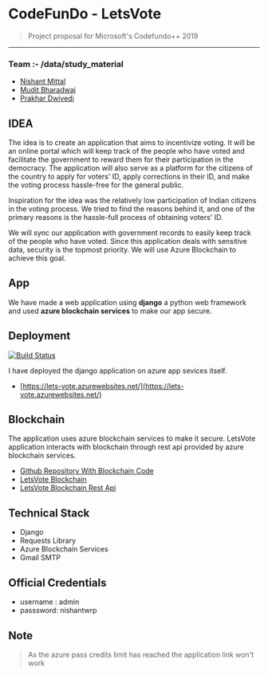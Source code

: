 # CodeFunDo - LetsVote

>Project proposal for Microsoft's Codefundo++ 2019

---
### Team :- /data/study_material

* [Nishant Mittal](https://www.github.com/nishantwrp)
* [Mudit Bharadwaj](https://github.com/muditbhardwaj195)
* [Prakhar Dwivedi](https://github.com/meowmeow321)

## IDEA

The idea is to create an application that aims to incentivize voting. It will be an online portal which will keep track of the people who have voted and facilitate the government to reward them for their participation in the democracy. The application will also serve as a platform for the citizens of the country to apply for voters' ID, apply corrections in their ID, and make the voting process hassle-free for the general public.  


Inspiration for the idea was the relatively low participation of Indian citizens in the voting process. We tried to find the reasons behind it, and one of the primary reasons is the hassle-full process of obtaining voters' ID. 

We will sync our application with government records to easily keep track of the people who have voted. Since this application deals with sensitive data, security is the topmost priority. We will use Azure Blockchain to achieve this goal.

## App
We have made a web application using **django** a python web framework and used **azure blockchain services** to make our app secure.

## Deployment

[![Build Status](https://dev.azure.com/nishantwrp/lets-vote/_apis/build/status/lets-vote%20-%20CI?branchName=master)](https://dev.azure.com/nishantwrp/lets-vote/_build/latest?definitionId=1&branchName=master)

I have deployed the django application on azure app sevices itself.

- [https://lets-vote.azurewebsites.net/](https://lets-vote.azurewebsites.net/)

## Blockchain
The application uses azure blockchain services to make it secure. LetsVote application interacts with blockchain through rest api provided by azure blockchain services.

- [Github Repository With Blockchain Code](https://github.com/nishantwrp/Codefundo-2k19-Blockchain)
- [LetsVote Blockchain](https://codefundo-oz5vuz.azurewebsites.net/applications)
- [LetsVote Blockchain Rest Api](https://codefundo-oz5vuz-api.azurewebsites.net/swagger/ui/index.html)

## Technical Stack
- Django
- Requests Library
- Azure Blockchain Services
- Gmail SMTP

## Official Credentials
- username : admin
- passsword: nishantwrp

## Note
>As the azure pass credits limit has reached the application link won't work
